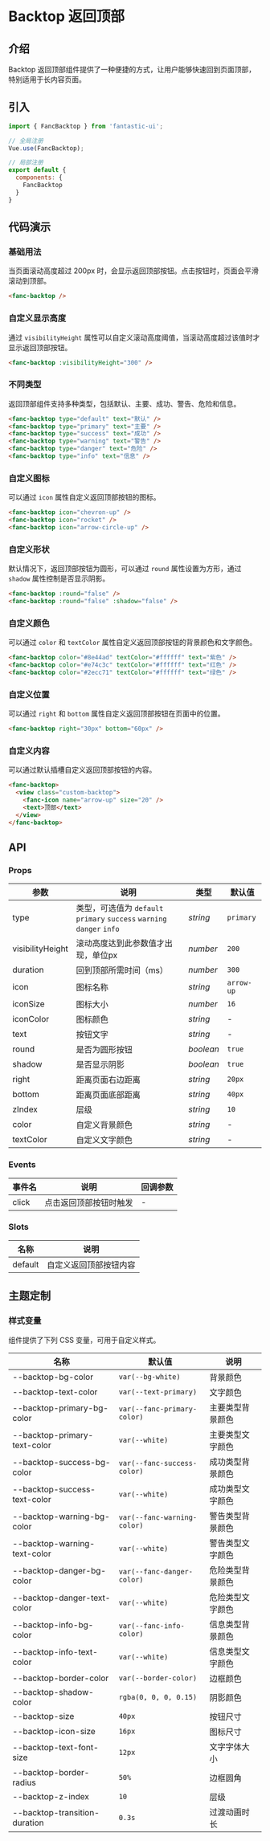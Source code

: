 # Backtop 返回顶部

## 介绍

Backtop 返回顶部组件提供了一种便捷的方式，让用户能够快速回到页面顶部，特别适用于长内容页面。

## 引入

```js
import { FancBacktop } from 'fantastic-ui';

// 全局注册
Vue.use(FancBacktop);

// 局部注册
export default {
  components: {
    FancBacktop
  }
}
```

## 代码演示

### 基础用法

当页面滚动高度超过 200px 时，会显示返回顶部按钮。点击按钮时，页面会平滑滚动到顶部。

```html
<fanc-backtop />
```

### 自定义显示高度

通过 `visibilityHeight` 属性可以自定义滚动高度阈值，当滚动高度超过该值时才显示返回顶部按钮。

```html
<fanc-backtop :visibilityHeight="300" />
```

### 不同类型

返回顶部组件支持多种类型，包括默认、主要、成功、警告、危险和信息。

```html
<fanc-backtop type="default" text="默认" />
<fanc-backtop type="primary" text="主要" />
<fanc-backtop type="success" text="成功" />
<fanc-backtop type="warning" text="警告" />
<fanc-backtop type="danger" text="危险" />
<fanc-backtop type="info" text="信息" />
```

### 自定义图标

可以通过 `icon` 属性自定义返回顶部按钮的图标。

```html
<fanc-backtop icon="chevron-up" />
<fanc-backtop icon="rocket" />
<fanc-backtop icon="arrow-circle-up" />
```

### 自定义形状

默认情况下，返回顶部按钮为圆形，可以通过 `round` 属性设置为方形，通过 `shadow` 属性控制是否显示阴影。

```html
<fanc-backtop :round="false" />
<fanc-backtop :round="false" :shadow="false" />
```

### 自定义颜色

可以通过 `color` 和 `textColor` 属性自定义返回顶部按钮的背景颜色和文字颜色。

```html
<fanc-backtop color="#8e44ad" textColor="#ffffff" text="紫色" />
<fanc-backtop color="#e74c3c" textColor="#ffffff" text="红色" />
<fanc-backtop color="#2ecc71" textColor="#ffffff" text="绿色" />
```

### 自定义位置

可以通过 `right` 和 `bottom` 属性自定义返回顶部按钮在页面中的位置。

```html
<fanc-backtop right="30px" bottom="60px" />
```

### 自定义内容

可以通过默认插槽自定义返回顶部按钮的内容。

```html
<fanc-backtop>
  <view class="custom-backtop">
    <fanc-icon name="arrow-up" size="20" />
    <text>顶部</text>
  </view>
</fanc-backtop>
```

## API

### Props

| 参数 | 说明 | 类型 | 默认值 |
| --- | --- | --- | --- |
| type | 类型，可选值为 `default` `primary` `success` `warning` `danger` `info` | _string_ | `primary` |
| visibilityHeight | 滚动高度达到此参数值才出现，单位px | _number_ | `200` |
| duration | 回到顶部所需时间（ms） | _number_ | `300` |
| icon | 图标名称 | _string_ | `arrow-up` |
| iconSize | 图标大小 | _number_ | `16` |
| iconColor | 图标颜色 | _string_ | - |
| text | 按钮文字 | _string_ | - |
| round | 是否为圆形按钮 | _boolean_ | `true` |
| shadow | 是否显示阴影 | _boolean_ | `true` |
| right | 距离页面右边距离 | _string_ | `20px` |
| bottom | 距离页面底部距离 | _string_ | `40px` |
| zIndex | 层级 | _string_ | `10` |
| color | 自定义背景颜色 | _string_ | - |
| textColor | 自定义文字颜色 | _string_ | - |

### Events

| 事件名 | 说明 | 回调参数 |
| --- | --- | --- |
| click | 点击返回顶部按钮时触发 | - |

### Slots

| 名称 | 说明 |
| --- | --- |
| default | 自定义返回顶部按钮内容 |

## 主题定制

### 样式变量

组件提供了下列 CSS 变量，可用于自定义样式。

| 名称 | 默认值 | 说明 |
| --- | --- | --- |
| --backtop-bg-color | `var(--bg-white)` | 背景颜色 |
| --backtop-text-color | `var(--text-primary)` | 文字颜色 |
| --backtop-primary-bg-color | `var(--fanc-primary-color)` | 主要类型背景颜色 |
| --backtop-primary-text-color | `var(--white)` | 主要类型文字颜色 |
| --backtop-success-bg-color | `var(--fanc-success-color)` | 成功类型背景颜色 |
| --backtop-success-text-color | `var(--white)` | 成功类型文字颜色 |
| --backtop-warning-bg-color | `var(--fanc-warning-color)` | 警告类型背景颜色 |
| --backtop-warning-text-color | `var(--white)` | 警告类型文字颜色 |
| --backtop-danger-bg-color | `var(--fanc-danger-color)` | 危险类型背景颜色 |
| --backtop-danger-text-color | `var(--white)` | 危险类型文字颜色 |
| --backtop-info-bg-color | `var(--fanc-info-color)` | 信息类型背景颜色 |
| --backtop-info-text-color | `var(--white)` | 信息类型文字颜色 |
| --backtop-border-color | `var(--border-color)` | 边框颜色 |
| --backtop-shadow-color | `rgba(0, 0, 0, 0.15)` | 阴影颜色 |
| --backtop-size | `40px` | 按钮尺寸 |
| --backtop-icon-size | `16px` | 图标尺寸 |
| --backtop-text-font-size | `12px` | 文字字体大小 |
| --backtop-border-radius | `50%` | 边框圆角 |
| --backtop-z-index | `10` | 层级 |
| --backtop-transition-duration | `0.3s` | 过渡动画时长 | 